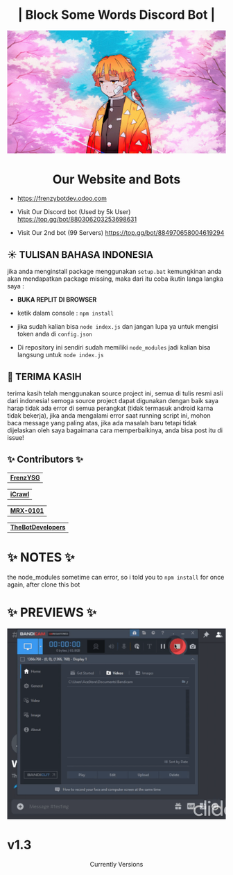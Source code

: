 <h1 align="center" height="500px">| Block Some Words Discord Bot |</h1>
<p align="center">
<img src="./assets/lol.jpg"/>
<a align="center">
<h1 align="center" height="500px">Our Website and Bots</h1>

- https://frenzybotdev.odoo.com
    
- Visit Our Discord bot (Used by 5k User)
https://top.gg/bot/880306203253698631
    
- Visit Our 2nd bot (99 Servers)
https://top.gg/bot/884970658004619294

## ☀ TULISAN BAHASA INDONESIA
jika anda menginstall package menggunakan ``setup.bat`` kemungkinan anda akan mendapatkan package missing, maka dari itu coba
ikutin langa langka saya :
- **BUKA REPLIT DI BROWSER**
- ketik dalam console :
``npm install``
- jika sudah kalian bisa ``node index.js`` dan jangan lupa ya untuk mengisi token anda di  ``config.json``

- Di repository ini sendiri sudah memiliki ```node_modules``` jadi kalian bisa langsung untuk ```node index.js```

## 🌙 TERIMA KASIH
terima kasih telah menggunakan source project ini,
semua di tulis resmi asli dari indonesia!
semoga source project dapat digunakan dengan baik
saya harap tidak ada error di semua perangkat (tidak termasuk android karna tidak bekerja),
jika anda mengalami error saat running script ini, mohon baca message yang paling atas,
jika ada masalah baru tetapi tidak dijelaskan oleh saya bagaimana cara memperbaikinya, anda bisa post itu di issue!
    
## ✨ Contributors ✨
<table>
  <tr>
<td align="center"><a href="https://github.com/FrenzY8"
<sub><b>FrenzYSG</b></sub><br /></td>
  </tr>
</table>
<table>
  <tr>
<td align="center"><a href="https://github.com/icrawl"
<sub><b>iCrawl</b></sub><br /></td>
  </tr>
</table>
<table>
  <tr>
<td align="center"><a href="https://github.com/mrx-0101"
<sub><b>MRX-0101</b></sub><br /></td>
  </tr>
</table>
<table>
  <tr>
<td align="center"><a href="https://github.com/TheBotDevelopers"
<sub><b>TheBotDevelopers</b></sub><br /></td>
  </tr>
</table>

# ✨ NOTES ✨
the node_modules sometime can error, so i told you to ```npm install``` for once again, after clone this  bot

# ✨ PREVIEWS ✨
<p align="center">
<img src="./assets/bandicam-2021-09-20-01-11-03-946.gif"/>
<a align="center">
  
# v1.3
  Currently Versions

